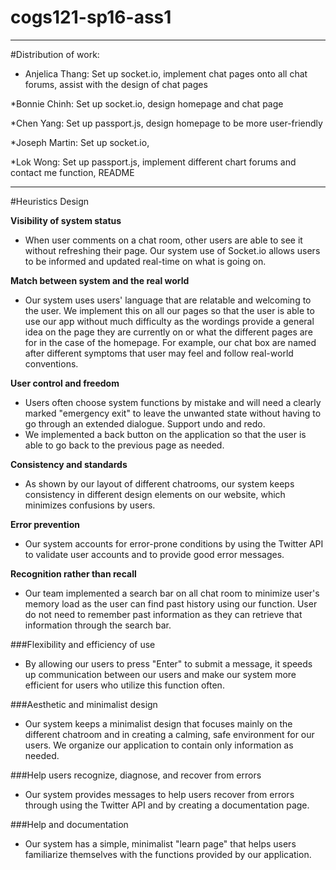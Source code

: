 # cogs121-sp16-ass1
------------------------------------------------------------------- 
#Distribution of work: 

* Anjelica Thang:    Set up socket.io, implement chat pages onto all chat forums,
                    assist with the design of chat pages

*Bonnie Chinh:      Set up socket.io, design homepage and chat page

*Chen Yang:         Set up passport.js, design homepage to be more user-friendly

*Joseph Martin:     Set up socket.io,

*Lok Wong:          Set up passport.js, implement different chart forums and contact me function, README 
 
------------------------------------------------------------------- 
#Heuristics Design 

**Visibility of system status**
-   When user comments on a chat room, other users are able to see it without refreshing their page.
    Our system use of Socket.io allows users to be informed and updated real-time on what is going on.
 
**Match between system and the real world**
-   Our system uses users' language that are relatable and welcoming to the user. We implement this on all our
    pages so that the user is able to use our app without much difficulty as the wordings provide a general
    idea on the page they are currently on or what the different pages are for in the case of the homepage.
    For example, our chat box are named after different symptoms that user may feel and follow real-world conventions.

**User control and freedom**
-   Users often choose system functions by mistake and will need a clearly marked "emergency exit" to
    leave the unwanted state without having to go through an extended dialogue. Support undo and redo.
-   We implemented a back button on the application so that the user is able to go back to the previous
    page as needed.
 
**Consistency and standards**
-   As shown by our layout of different chatrooms, our system keeps consistency in different design elements
    on our website, which minimizes confusions by users.
 
**Error prevention**
-   Our system accounts for error-prone conditions by using the Twitter API to validate user accounts and to
    provide good error messages.
 
**Recognition rather than recall**
-   Our team implemented a search bar on all chat room to minimize user's memory load as the user can find past
    history using our function. User do not need to remember past information as they can retrieve that
    information through the search bar.
 
###Flexibility and efficiency of use
-   By allowing our users to press "Enter" to submit a message, it speeds up communication between our users
    and make our system more efficient for users who utilize this function often.

###Aesthetic and minimalist design
-   Our system keeps a minimalist design that focuses mainly on the different chatroom and in creating a
    calming, safe environment for our users. We organize our application to contain only information as needed.
 
###Help users recognize, diagnose, and recover from errors
-   Our system provides messages to help users recover from errors through using the Twitter API and by creating a documentation page.

###Help and documentation
-   Our system has a simple, minimalist "learn page" that helps users familiarize themselves with the functions
    provided by our application.